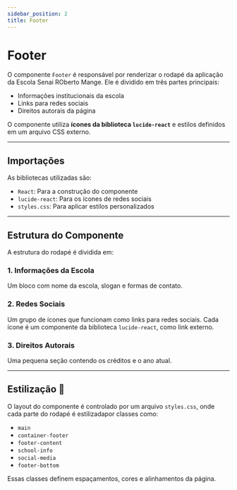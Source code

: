 ```yaml
---
sidebar_position: 2
title: Footer
---
```


# Footer

O componente `Footer` é responsável por renderizar o rodapé da aplicação da Escola Senai ROberto Mange. Ele é dividido em três partes principais:

- Informações institucionais da escola
- Links para redes sociais
- Direitos autorais da página

O componente utiliza **ícones da biblioteca `lucide-react`** e estilos definidos em um arquivo CSS externo.

---

## Importações

As bibliotecas utilizadas são:

- `React`: Para a construção do componente
- `lucide-react`: Para os ícones de redes sociais
- `styles.css`: Para aplicar estilos personalizados

---

## Estrutura do Componente

A estrutura do rodapé é dividida em:

### 1. Informações da Escola

Um bloco com nome da escola, slogan e formas de contato.

### 2. Redes Sociais

Um grupo de ícones que funcionam como links para redes sociais. Cada ícone é um componente da biblioteca `lucide-react`, como link externo.

### 3. Direitos Autorais

Uma pequena seção contendo os créditos e o ano atual.

---

## Estilização 🎨

O layout do componente é controlado por um arquivo `styles.css`, onde cada parte do rodapé é estilizadapor classes como: 

- `main`
- `container-footer`
- `footer-content`
- `school-info`
- `social-media`
- `footer-bottom`

Essas classes definem espaçamentos, cores e alinhamentos da página.


